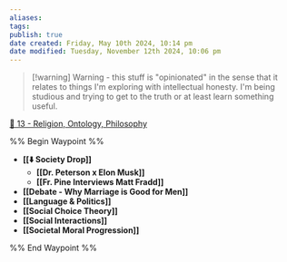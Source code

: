 ```yaml
---
aliases: 
tags: 
publish: true
date created: Friday, May 10th 2024, 10:14 pm
date modified: Tuesday, November 12th 2024, 10:06 pm
---
```


> [!warning] Warning - this stuff is "opinionated" in the sense that it relates to things I'm exploring with intellectual honesty. I'm being studious and trying to get to the truth or at least learn something useful.

[📁 13 - Religion, Ontology, Philosophy](../📁%2013%20-%20Religion,%20Ontology,%20Philosophy/📁%2013%20-%20Religion,%20Ontology,%20Philosophy.md)

%% Begin Waypoint %%
- **[[⬇️ Society Drop]]**
	- **[[Dr. Peterson x Elon Musk]]**
	- **[[Fr. Pine Interviews Matt Fradd]]**
- **[[Debate - Why Marriage is Good for Men]]**
- **[[Language & Politics]]**
- **[[Social Choice Theory]]**
- **[[Social Interactions]]**
- **[[Societal Moral Progression]]**

%% End Waypoint %%